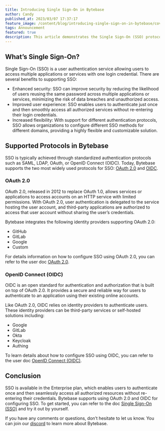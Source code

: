 ```yaml
---
title: Introducing Single Sign-On in Bytebase
author: Candy
published_at: 2023/03/07 17:37:17
feature_image: /content/blog/introducing-single-sign-on-in-bytebase/cover.webp
tags: Announcement
featured: true
description: This article demonstrates the Single Sign-On (SSO) protocols supported by Bytebase. SSO allows users to log in once and access all authorized resources, improving security, user experience, and organizational flexibility.
---
```


## What’s Single Sign-On?

Single Sign-On (SSO) is a user authentication service allowing users to access multiple applications or services with one login credential. There are several benefits to supporting SSO:

- Enhanced security: SSO can improve security by reducing the likelihood of users reusing the same password across multiple applications or services, minimizing the risk of data breaches and unauthorized access.
- Improved user experience: SSO enables users to authenticate just once and then smoothly access all authorized services without re-entering their login credentials.
- Increased flexibility: With support for different authentication protocols, SSO allows organizations to configure different SSO methods for different domains, providing a highly flexible and customizable solution.

## Supported Protocols in Bytebase

SSO is typically achieved through standardized authentication protocols such as SAML, LDAP, OAuth, or OpenID Connect (OIDC). Today, Bytebase supports the two most widely used protocols for SSO: [OAuth 2.0](https://www.rfc-editor.org/rfc/rfc6749) and [OIDC](https://openid.net/connect/).

### OAuth 2.0

OAuth 2.0, released in 2012 to replace OAuth 1.0, allows services or applications to access accounts on an HTTP service with limited permissions. With OAuth 2.0, user authentication is delegated to the service hosting the user account, and third-party applications are authorized to access that user account without sharing the user’s credentials.

Bytebase integrates the following identity providers supporting OAuth 2.0:

- GitHub
- GitLab
- Google
- Custom

For details information on how to configure SSO using OAuth 2.0, you can refer to the user doc [OAuth 2.0](/docs/administration/sso/oauth2).

### OpenID Connect (OIDC)

OIDC is an open standard for authentication and authorization that is built on top of OAuth 2.0. It provides a secure and reliable way for users to authenticate to an application using their existing online accounts.

Like OAuth 2.0, OIDC relies on identity providers to authenticate users. These identity providers can be third-party services or self-hosted solutions including:

- Google
- GitLab
- Okta
- Keycloak
- Authing

To learn details about how to configure SSO using OIDC, you can refer to the user doc [OpenID Connect (OIDC)](/docs/administration/sso/oidc).

## Conclusion

SSO is available in the Enterprise plan, which enables users to authenticate once and then seamlessly access all authorized resources without re-entering their credentials. Bytebase supports using OAuth 2.0 and OIDC for configuring SSO. To get started, you can refer to the doc [Single Sign-On (SSO)](/docs/administration/sso/overview) and try it out by yourself.

If you have any comments or questions, don’t hesitate to let us know. You can join our [discord](https://discord.gg/huyw7gRsyA) to learn more about Bytebase.